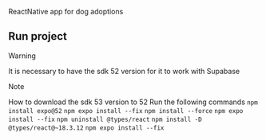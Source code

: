 ReactNative app for dog adoptions

## Run project
>[!WARNING]
>It is necessary to have the sdk 52 version for it to work with Supabase

>[!NOTE]
>How to download the sdk 53 version to 52
>Run the following commands
``npm install expo@52`` 
``npm expo install --fix``
``npm install --force``
``npm expo install --fix``
``npm uninstall @types/react``
``npm install -D @types/react@~18.3.12``
``npm expo install --fix`` 
